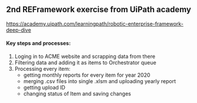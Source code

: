 ## 2nd REFramework exercise from UiPath academy

https://academy.uipath.com/learningpath/robotic-enterprise-framework-deep-dive

#### Key steps and processes:
1. Loging in to ACME website and scrapping data from there
2. Filtering data and adding it as items to Orchestrator queue
3. Processing every item:
   - getting monthly reports for every item for year 2020
   - merging .csv files into single .xlsm and uploading yearly report
   - getting upload ID
   - changing status of Item and saving changes

